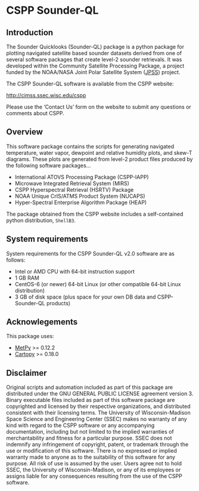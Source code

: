 # CSPP Sounder-QL

## Introduction

The Sounder Quicklooks (Sounder-QL) package is a python package for plotting
navigated satellite based sounder datasets derived from one of several software
packages that create level-2 sounder retrievals. It was developed within the
Community Satellite Processing Package, a project funded by the NOAA/NASA Joint
Polar Satellite System ([JPSS](https://www.jpss.noaa.gov)) project.

The CSPP Sounder-QL software is available from the CSPP website:

http://cimss.ssec.wisc.edu/cspp

Please use the ‘Contact Us’ form on the website to submit any questions or
comments about CSPP.

## Overview

This software package contains the scripts for generating navigated temperature,
water vapor, dewpoint and relative humidity plots, and skew-T diagrams. These
plots are generated from level-2 product files produced by the following
software packages...

* International ATOVS Processing Package (CSPP-IAPP)
* Microwave Integrated Retrieval System (MIRS)
* CSPP Hyperspectral Retrieval (HSRTV) Package
* NOAA Unique CrIS/ATMS Product System (NUCAPS)
* Hyper-Spectral Enterprise Algorithm Package (HEAP)

The package obtained from the CSPP website includes a self-contained
python distribution, `ShellB3`.

## System requirements

System requirements for the CSPP Sounder-QL v2.0 software are as follows:

- Intel or AMD CPU with 64-bit instruction support
- 1 GB RAM
- CentOS-6 (or newer) 64-bit Linux (or other compatible 64-bit Linux
distribution)
- 3 GB of disk space (plus space for your own DB data and CSPP-Sounder-QL
products)

## Acknowlegements

This package uses:
* [MetPy](https://unidata.github.io/MetPy/latest/index.html#) >= 0.12.2
* [Cartopy](https://scitools.org.uk/cartopy/docs/latest/#) >= 0.18.0

## Disclaimer

Original scripts and automation included as part of this package are distributed
under the GNU GENERAL PUBLIC LICENSE agreement version 3. Binary executable
files included as part of this software package are copyrighted and licensed by
their respective organizations, and distributed consistent with their licensing
terms. The University of Wisconsin-Madison Space Science and Engineering
Center (SSEC) makes no warranty of any kind with regard to the CSPP software
or any accompanying documentation, including but not limited to the implied
warranties of merchantability and fitness for a particular purpose. SSEC does
not indemnify any infringement of copyright, patent, or trademark through
the use or modification of this software. There is no expressed or implied
warranty made to anyone as to the suitability of this software for any purpose.
All risk of use is assumed by the user. Users agree not to hold SSEC, the
University of Wisconsin-Madison, or any of its employees or assigns liable for
any consequences resulting from the use of the CSPP software.

